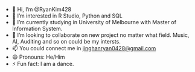 - 👋 Hi, I’m @RyanKim428
- 👀 I’m interested in R Studio, Python and SQL
- 🌱 I’m currently studying in University of Melbourne with Master of Information System.
- 💞️ I’m looking to collaborate on new project no matter what field. Music, AI, Auditing and so on could be my intersts.
- 📫 You could connect me in jinghanryan0428@gmail.com
- 😄 Pronouns: He/Him
- ⚡ Fun fact: I am a dance.

<!---
RyanKim428/RyanKim428 is a ✨ special ✨ repository because its `README.md` (this file) appears on your GitHub profile.
You can click the Preview link to take a look at your changes.
--->
